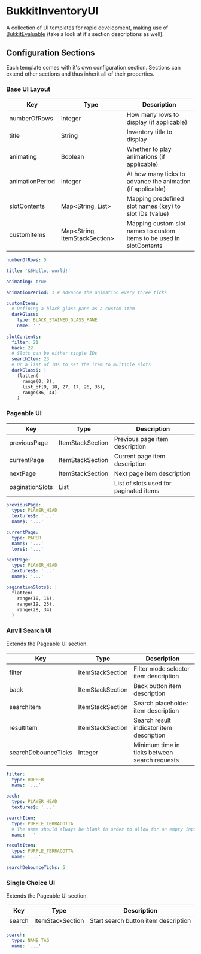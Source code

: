 <!-- This file is rendered by https://github.com/BlvckBytes/readme_helper -->

# BukkitInventoryUI

A collection of UI templates for rapid development, making use of [BukkitEvaluable](https://github.com/BlvckBytes/BukkitEvaluable)
(take a look at it's section descriptions as well).

<!-- #toc -->

## Configuration Sections

Each template comes with it's own configuration section. Sections can extend other sections and
thus inherit all of their properties.

### Base UI Layout

| Key             | Type                          | Description                                                          |
|-----------------|-------------------------------|----------------------------------------------------------------------|
| numberOfRows    | Integer                       | How many rows to display (if applicable)                             |
| title           | String                        | Inventory title to display                                           |
| animating       | Boolean                       | Whether to play animations (if applicable)                           |
| animationPeriod | Integer                       | At how many ticks to advance the animation (if applicable)           |
| slotContents    | Map<String, List<Integer>>    | Mapping predefined slot names (key) to slot IDs (value)              |
| customItems     | Map<String, ItemStackSection> | Mapping custom slot names to custom items to be used in slotContents |

```yaml
numberOfRows: 5

title: '&6Hello, world!'

animating: true

animationPeriod: 3 # advance the animation every three ticks

customItems:
  # Defining a black glass pane as a custom item
  darkGlass:
    type: BLACK_STAINED_GLASS_PANE
    name: ' '
    
slotContents:
  filter: 21
  back: 22
  # Slots can be either single IDs
  searchItem: 23
  # Or a list of IDs to set the item to multiple slots
  darkGlass$: |
    flatten(
      range(0, 8),
      list_of(9, 18, 27, 17, 26, 35),
      range(36, 44)
    )
```

### Pageable UI

| Key             | Type             | Description                            |
|-----------------|------------------|----------------------------------------|
| previousPage    | ItemStackSection | Previous page item description         |
| currentPage     | ItemStackSection | Current page item description          |
| nextPage        | ItemStackSection | Next page item description             |
| paginationSlots | List<Integer>    | List of slots used for paginated items |

```yaml
previousPage:
  type: PLAYER_HEAD
  textures$: '...'
  name$: '...'

currentPage:
  type: PAPER
  name$: '...'
  lore$: '...'

nextPage:
  type: PLAYER_HEAD
  textures$: '...'
  name$: '...'

paginationSlots$: |
  flatten(
    range(10, 16),
    range(19, 25),
    range(28, 34)
  )
```

### Anvil Search UI

Extends the Pageable UI section.

| Key                 | Type             | Description                                   |
|---------------------|------------------|-----------------------------------------------|
| filter              | ItemStackSection | Filter mode selector item description         |
| back                | ItemStackSection | Back button item description                  |
| searchItem          | ItemStackSection | Search placeholder item description           |
| resultItem          | ItemStackSection | Search result indicator item description      |
| searchDebounceTicks | Integer          | Minimum time in ticks between search requests |

```yaml
filter:
  type: HOPPER
  name: '...'

back:
  type: PLAYER_HEAD
  textures$: '...'

searchItem:
  type: PURPLE_TERRACOTTA
  # The name should always be blank in order to allow for an empty input box
  name: ' '

resultItem:
  type: PURPLE_TERRACOTTA
  name: '...'

searchDebounceTicks: 5
```

### Single Choice UI

Extends the Pageable UI section.

| Key    | Type             | Description                          |
|--------|------------------|--------------------------------------|
| search | ItemStackSection | Start search button item description |

```yaml
search:
  type: NAME_TAG
  name: '...'
```